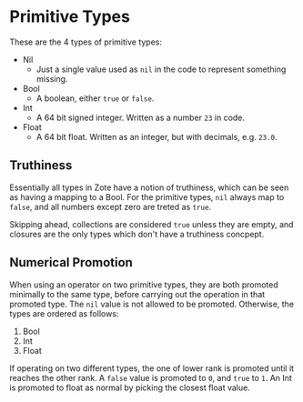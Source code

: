 # Primitive Types

These are the 4 types of primitive types:
- Nil
  - Just a single value used as `nil` in the code to represent something missing.
- Bool
  - A boolean, either `true` or `false`.
- Int
  - A 64 bit signed integer. Written as a number `23` in code.
- Float
  - A 64 bit float. Written as an integer, but with decimals, e.g. `23.0`.

## Truthiness
Essentially all types in Zote have a notion of truthiness, which can be seen as having a mapping to a Bool. For the primitive types, `nil` always map to `false`, and all numbers except zero are treted as `true`.

Skipping ahead, collections are considered `true` unless they are empty, and closures are the only types which don't have a truthiness concpept.

## Numerical Promotion

When using an operator on two primitive types, they are both promoted minimally to the same type, before carrying out the operation in that promoted type. The `nil` value is not allowed to be promoted. Otherwise, the types are ordered as follows:
1. Bool
2. Int
3. Float

If operating on two different types, the one of lower rank is promoted until it reaches the other rank. A `false` value is promoted to `0`, and `true` to `1`. An Int is promoted to float as normal by picking the closest float value.

